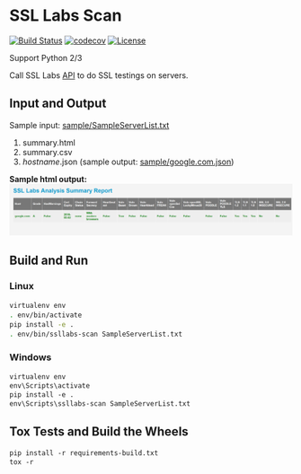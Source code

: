 # SSL Labs Scan #

[![Build Status](https://travis-ci.org/kyhau/ssllabs-scan.svg?branch=master)](https://travis-ci.org/kyhau/ssllabs-scan) 
[![codecov](https://codecov.io/gh/kyhau/ssllabs-scan/branch/master/graph/badge.svg)](https://codecov.io/gh/kyhau/ssllabs-scan)
[![License](https://img.shields.io/badge/license-MIT-blue.svg)](http://en.wikipedia.org/wiki/MIT_License)

Support Python 2/3

Call SSL Labs [API](https://github.com/ssllabs/ssllabs-scan/blob/stable/ssllabs-api-docs.md) to do SSL testings on servers.

## Input and Output

Sample input: [sample/SampleServerList.txt](sample/SampleServerList.txt)

1. summary.html 
1. summary.csv 
1. _hostname_.json (sample output: [sample/google.com.json](sample/google.com.json))

**Sample html output:**
![alt text](sample/SampleHtmlOutput.png "Sample html output")

## Build and Run

### Linux
```bash
virtualenv env
. env/bin/activate
pip install -e .
. env/bin/ssllabs-scan SampleServerList.txt
```

### Windows
```
virtualenv env
env\Scripts\activate
pip install -e .
env\Scripts\ssllabs-scan SampleServerList.txt
```

## Tox Tests and Build the Wheels

```
pip install -r requirements-build.txt
tox -r
```
